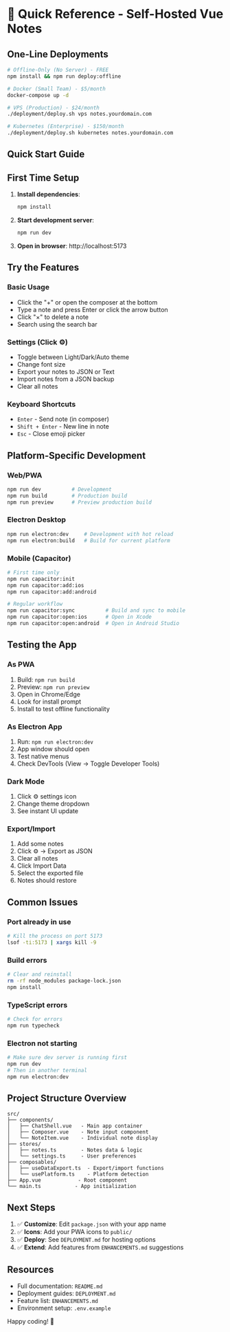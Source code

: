 # 🚀 Quick Reference - Self-Hosted Vue Notes

## One-Line Deployments

```bash
# Offline-Only (No Server) - FREE
npm install && npm run deploy:offline

# Docker (Small Team) - $5/month
docker-compose up -d

# VPS (Production) - $24/month
./deployment/deploy.sh vps notes.yourdomain.com

# Kubernetes (Enterprise) - $150/month
./deployment/deploy.sh kubernetes notes.yourdomain.com
```

## Quick Start Guide

## First Time Setup

1. **Install dependencies**:
   ```bash
   npm install
   ```

2. **Start development server**:
   ```bash
   npm run dev
   ```

3. **Open in browser**: http://localhost:5173

## Try the Features

### Basic Usage
- Click the "+" or open the composer at the bottom
- Type a note and press Enter or click the arrow button
- Click "×" to delete a note
- Search using the search bar

### Settings (Click ⚙️)
- Toggle between Light/Dark/Auto theme
- Change font size
- Export your notes to JSON or Text
- Import notes from a JSON backup
- Clear all notes

### Keyboard Shortcuts
- `Enter` - Send note (in composer)
- `Shift + Enter` - New line in note
- `Esc` - Close emoji picker

## Platform-Specific Development

### Web/PWA
```bash
npm run dev          # Development
npm run build        # Production build
npm run preview      # Preview production build
```

### Electron Desktop
```bash
npm run electron:dev     # Development with hot reload
npm run electron:build   # Build for current platform
```

### Mobile (Capacitor)
```bash
# First time only
npm run capacitor:init
npm run capacitor:add:ios
npm run capacitor:add:android

# Regular workflow
npm run capacitor:sync          # Build and sync to mobile
npm run capacitor:open:ios      # Open in Xcode
npm run capacitor:open:android  # Open in Android Studio
```

## Testing the App

### As PWA
1. Build: `npm run build`
2. Preview: `npm run preview`
3. Open in Chrome/Edge
4. Look for install prompt
5. Install to test offline functionality

### As Electron App
1. Run: `npm run electron:dev`
2. App window should open
3. Test native menus
4. Check DevTools (View → Toggle Developer Tools)

### Dark Mode
1. Click ⚙️ settings icon
2. Change theme dropdown
3. See instant UI update

### Export/Import
1. Add some notes
2. Click ⚙️ → Export as JSON
3. Clear all notes
4. Click Import Data
5. Select the exported file
6. Notes should restore

## Common Issues

### Port already in use
```bash
# Kill the process on port 5173
lsof -ti:5173 | xargs kill -9
```

### Build errors
```bash
# Clear and reinstall
rm -rf node_modules package-lock.json
npm install
```

### TypeScript errors
```bash
# Check for errors
npm run typecheck
```

### Electron not starting
```bash
# Make sure dev server is running first
npm run dev
# Then in another terminal
npm run electron:dev
```

## Project Structure Overview

```
src/
├── components/
│   ├── ChatShell.vue   - Main app container
│   ├── Composer.vue    - Note input component
│   └── NoteItem.vue    - Individual note display
├── stores/
│   ├── notes.ts        - Notes data & logic
│   └── settings.ts     - User preferences
├── composables/
│   ├── useDataExport.ts  - Export/import functions
│   └── usePlatform.ts    - Platform detection
├── App.vue            - Root component
└── main.ts           - App initialization
```

## Next Steps

1. ✅ **Customize**: Edit `package.json` with your app name
2. ✅ **Icons**: Add your PWA icons to `public/`
3. ✅ **Deploy**: See `DEPLOYMENT.md` for hosting options
4. ✅ **Extend**: Add features from `ENHANCEMENTS.md` suggestions

## Resources

- Full documentation: `README.md`
- Deployment guides: `DEPLOYMENT.md`
- Feature list: `ENHANCEMENTS.md`
- Environment setup: `.env.example`

Happy coding! 🚀

